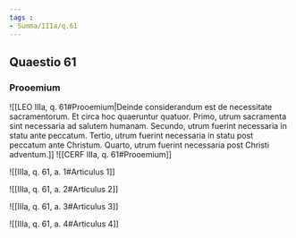 ```yaml
---
tags : 
- Summa/IIIa/q.61
---
```


## Quaestio 61

### Prooemium

![[LEO IIIa, q. 61#Prooemium|Deinde considerandum est de necessitate sacramentorum. Et circa hoc quaeruntur quatuor. Primo, utrum sacramenta sint necessaria ad salutem humanam. Secundo, utrum fuerint necessaria in statu ante peccatum. Tertio, utrum fuerint necessaria in statu post peccatum ante Christum. Quarto, utrum fuerint necessaria post Christi adventum.]]
![[CERF IIIa, q. 61#Prooemium]]

![[IIIa, q. 61, a. 1#Articulus 1]]

![[IIIa, q. 61, a. 2#Articulus 2]]

![[IIIa, q. 61, a. 3#Articulus 3]]

![[IIIa, q. 61, a. 4#Articulus 4]]

